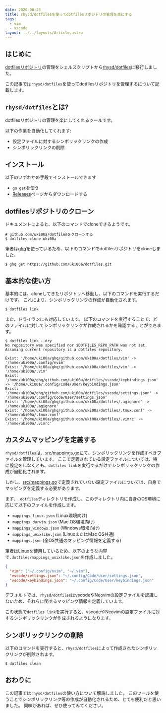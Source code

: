 ```yaml
---
date: 2020-08-23
title: rhysd/dotfilesを使ってdotfilesリポジトリの管理を楽にする
tags:
  - vim
  - vscode
layout: ../../layouts/Article.astro
---
```


## はじめに

[dotfilesリポジトリ](https://github.com/uki00a/dotfiles)の管理をシェルスクリプトから[rhysd/dotfiles](https://github.com/rhysd/dotfiles)に移行しました。

この記事では`rhysd/dotfiles`を使ってdotfilesリポジトリを管理するについて記載します。

## `rhysd/dotfiles`とは?

dotfilesリポジトリの管理を楽にしてくれるツールです。

以下の作業を自動化してくれます:

- 設定ファイルに対するシンボリックリンクの作成
- シンボリックリンクの削除

## インストール

以下のいずれかの手段でインストールできます

- `go get`を使う
- [Releases](https://github.com/rhysd/dotfiles/releases)ページからダウンロードする

## dotfilesリポジトリのクローン

ドキュメントによると、以下のコマンドでcloneできるようです。

```shell
# github.com/uki00a/dotfilesをクローンする
$ dotfiles clone uki00a
```

筆者は[ghq](https://github.com/x-motemen/ghq)を使っているため、以下のコマンドでdotfilesリポジトリをcloneしました。

```shell
$ ghq get https://github.com/uki00a/dotfiles.git
```

## 基本的な使い方

基本的には、cloneしてきたリポジトリへ移動し、以下のコマンドを実行するだけです。
これにより、シンボリックリンクの作成が自動化されます。

```shell
$ dotfiles link
```

また、ドライランにも対応しています。
以下のコマンドを実行することで、どのファイルに対してシンボリックリンクが作成されるかを確認することができます。

```shell
$ dotfiles link --dry
No repository was specified nor $DOTFILES_REPO_PATH was not set. Assuming current repository is a dotfiles repository.

Exist: '/home/uki00a/ghq/github.com/uki00a/dotfiles/vim' -> '/home/uki00a/.config/nvim'
Exist: '/home/uki00a/ghq/github.com/uki00a/dotfiles/vim' -> '/home/uki00a/.vim'
Exist: '/home/uki00a/ghq/github.com/uki00a/dotfiles/vscode/keybindings.json' -> '/home/uki00a/.config/Code/User/keybindings.json'
Exist: '/home/uki00a/ghq/github.com/uki00a/dotfiles/vscode/settings.json' -> '/home/uki00a/.config/Code/User/settings.json'
Exist: '/home/uki00a/ghq/github.com/uki00a/dotfiles/.agignore' -> '/home/uki00a/.agignore'
Exist: '/home/uki00a/ghq/github.com/uki00a/dotfiles/.tmux.conf' -> '/home/uki00a/.tmux.conf'
Exist: '/home/uki00a/ghq/github.com/uki00a/dotfiles/.vimrc' -> '/home/uki00a/.vimrc'
```

## カスタムマッピングを定義する

`rhysd/dotfiles`は、[src/mappings.go](https://github.com/rhysd/dotfiles/blob/master/src/mappings.go)にて、シンボリックリンクを作成すべきファイルを管理しています。
ここで定義されている設定ファイルについては、特に設定をしなくとも、`dotfiles link`を実行するだけでシンボリックリンクの作成が自動化されます。

しかし、[src/mappings.go](https://github.com/rhysd/dotfiles/blob/master/src/mappings.go)で定義されていない設定ファイルについては、自身でマッピングを定義する必要があります。

まず、`.dotfiles`ディレクトリを作成し、このディレクトリ内に自身のOS環境に応じて以下のファイルを作成します。

- `mappings_linux.json` (Linux環境向け)
- `mappings_darwin.json` (Mac OS環境向け)
- `mappings_windows.json` (Windows環境向け)
- `mappings_unixlike.json` (LinuxまたはMac OS共通)
- `mappings.json` (全OS共通のマッピング情報を定義する)

筆者はLinuxを使用しているため、以下のような内容で`.dotfiles/mappings_unixlike.json`を作成しました。

```json
{
  "vim": ["~/.config/nvim", "~/.vim"],
  "vscode/settings.json": "~/.config/Code/User/settings.json",
  "vscode/keybindings.json": "~/.config/Code/User/keybindings.json"
}
```

デフォルトでは、`rhysd/dotfiles`はvscodeやNeovimの設定ファイルを認識しないため、それらに関するマッピング情報を定義しています。

この状態で`dotfiles link`を実行すると、vscodeやNeovimの設定ファイルに対するシンボリックリンクが作成されるようになります。

## シンボリックリンクの削除

以下のコマンドを実行すると、`rhysd/dotfiles`によって作成されたシンボリックリンクが削除されます。

```shell
$ dotfiles clean
```

## おわりに

この記事では`rhysd/dotfiles`の使い方について解説しました。
このツールを使うことでシンボリックリンク等の作成が自動化されるため、とても便利だと思いました。
興味があれば、ぜひ使ってみてください。
